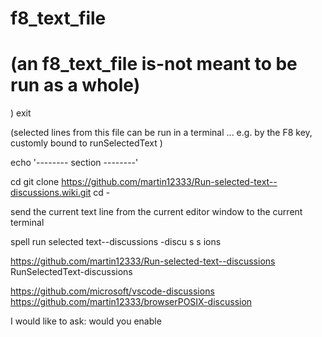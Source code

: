 
# f8_text_file
# (an f8_text_file is-not meant to be run as a whole)
)
exit

(selected lines from this file can be run in a terminal ... e.g. by the F8 key, customly bound to runSelectedText  )

echo '-------- section --------'

cd
git clone https://github.com/martin12333/Run-selected-text--discussions.wiki.git
cd -








send the current text line from the current editor window to the current terminal


spell
run selected text--discussions
-discu s s ions


https://github.com/martin12333/Run-selected-text--discussions
RunSelectedText-discussions

https://github.com/microsoft/vscode-discussions
https://github.com/martin12333/browserPOSIX-discussion




I would like to ask: would you enable


